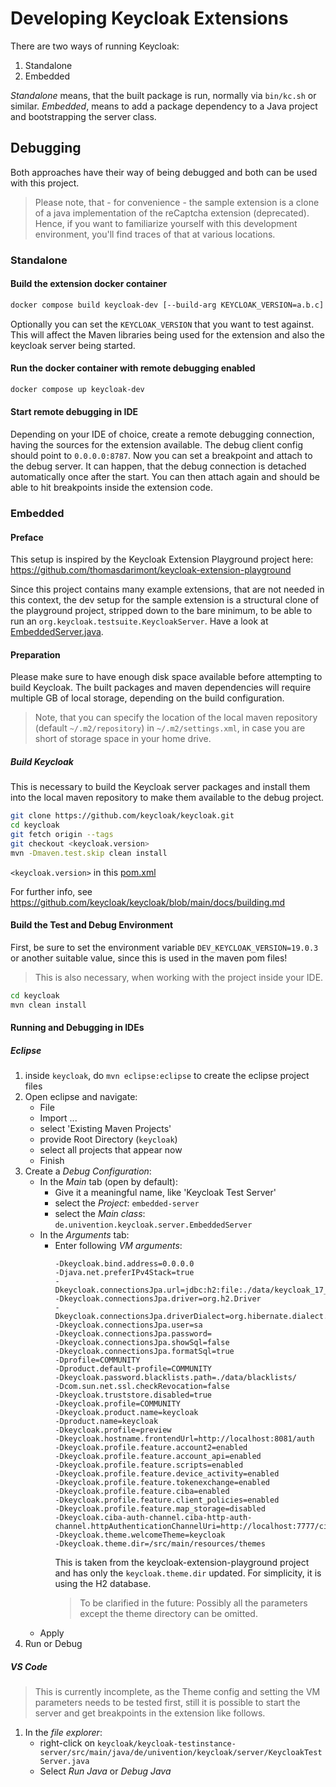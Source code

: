 # Developing Keycloak Extensions

There are two ways of running Keycloak:

1. Standalone
2. Embedded

*Standalone* means, that the built package is run, normally via `bin/kc.sh` or similar.
*Embedded*, means to add a package dependency to a Java project and bootstrapping the server class.

## Debugging

Both approaches have their way of being debugged and both can be used with this project.

> Please note, that - for convenience - the sample extension is a clone of a java implementation of the reCaptcha extension (deprecated). Hence, if you want to familiarize yourself with this development environment, you'll find traces of that at various locations.

### Standalone

#### Build the extension docker container

```sh
docker compose build keycloak-dev [--build-arg KEYCLOAK_VERSION=a.b.c]
```

Optionally you can set the `KEYCLOAK_VERSION` that you want to test against. This will affect the Maven libraries being used for the extension and also the keycloak server being started.

#### Run the docker container with remote debugging enabled

```sh
docker compose up keycloak-dev
```

#### Start remote debugging in IDE

Depending on your IDE of choice, create a remote debugging connection, having the sources for the extension available.
The debug client config should point to `0.0.0.0:8787`.
Now you can set a breakpoint and attach to the debug server.
It can happen, that the debug connection is detached automatically once after the start.
You can then attach again and should be able to hit breakpoints inside the extension code.

### Embedded

#### Preface

This setup is inspired by the Keycloak Extension Playground project here: https://github.com/thomasdarimont/keycloak-extension-playground

Since this project contains many example extensions, that are not needed in this context, the dev setup for the sample extension is a structural clone of the playground project, stripped down to the bare minimum, to be able to run an `org.keycloak.testsuite.KeycloakServer`. Have a look at [EmbeddedServer.java](keycloak/embedded-server/src/main/java/de/univention/keycloak/server/EmbeddedServer.java).

#### Preparation

Please make sure to have enough disk space available before attempting to build Keycloak. The built packages and maven dependencies will require multiple GB of local storage, depending on the build configuration.

> Note, that you can specify the location of the local maven repository (default `~/.m2/repository`) in `~/.m2/settings.xml`, in case you are short of storage space in your home drive.

##### Build Keycloak

This is necessary to build the Keycloak server packages and install them into the local maven repository to make them available to the debug project.

```sh
git clone https://github.com/keycloak/keycloak.git
cd keycloak
git fetch origin --tags
git checkout <keycloak.version>
mvn -Dmaven.test.skip clean install
```
`<keycloak.version>` in this [pom.xml](keycloak/pom.xml)

For further info, see https://github.com/keycloak/keycloak/blob/main/docs/building.md

#### Build the Test and Debug Environment

First, be sure to set the environment variable `DEV_KEYCLOAK_VERSION=19.0.3` or another suitable value, since this is used in the maven pom files!

> This is also necessary, when working with the project inside your IDE.

```sh
cd keycloak
mvn clean install
```

#### Running and Debugging in IDEs


##### Eclipse

1. inside `keycloak`, do `mvn eclipse:eclipse` to create the eclipse project files
2. Open eclipse and navigate:
    - File 
    - Import ...
    - select 'Existing Maven Projects'
    - provide Root Directory (`keycloak`)
    - select all projects that appear now
    - Finish
3. Create a *Debug Configuration*:
    - In the *Main* tab (open by default):
        - Give it a meaningful name, like 'Keycloak Test Server'
        - select the *Project*: `embedded-server`
        - select the *Main class*: `de.univention.keycloak.server.EmbeddedServer`
    - In the *Arguments* tab:
        - Enter following *VM arguments*:
            ```
            -Dkeycloak.bind.address=0.0.0.0
            -Djava.net.preferIPv4Stack=true
            -Dkeycloak.connectionsJpa.url=jdbc:h2:file:./data/keycloak_17_0_0_0000_master;DB_CLOSE_ON_EXIT=FALSE
            -Dkeycloak.connectionsJpa.driver=org.h2.Driver
            -Dkeycloak.connectionsJpa.driverDialect=org.hibernate.dialect.H2Dialect
            -Dkeycloak.connectionsJpa.user=sa
            -Dkeycloak.connectionsJpa.password=
            -Dkeycloak.connectionsJpa.showSql=false
            -Dkeycloak.connectionsJpa.formatSql=true
            -Dprofile=COMMUNITY
            -Dproduct.default-profile=COMMUNITY
            -Dkeycloak.password.blacklists.path=./data/blacklists/
            -Dcom.sun.net.ssl.checkRevocation=false
            -Dkeycloak.truststore.disabled=true
            -Dkeycloak.profile=COMMUNITY
            -Dkeycloak.product.name=keycloak
            -Dproduct.name=keycloak
            -Dkeycloak.profile=preview
            -Dkeycloak.hostname.frontendUrl=http://localhost:8081/auth
            -Dkeycloak.profile.feature.account2=enabled
            -Dkeycloak.profile.feature.account_api=enabled
            -Dkeycloak.profile.feature.scripts=enabled
            -Dkeycloak.profile.feature.device_activity=enabled
            -Dkeycloak.profile.feature.tokenexchange=enabled
            -Dkeycloak.profile.feature.ciba=enabled
            -Dkeycloak.profile.feature.client_policies=enabled
            -Dkeycloak.profile.feature.map_storage=disabled
            -Dkeycloak.ciba-auth-channel.ciba-http-auth-channel.httpAuthenticationChannelUri=http://localhost:7777/ciba/auth
            -Dkeycloak.theme.welcomeTheme=keycloak
            -Dkeycloak.theme.dir=/src/main/resources/themes
            ```
            This is taken from the keycloak-extension-playground project and has only the `keycloak.theme.dir` updated. For simplicity, it is using the H2 database.
            > To be clarified in the future: Possibly all the parameters except the theme directory can be omitted.
    - Apply
3. Run or Debug

##### VS Code

> This is currently incomplete, as the Theme config and setting the VM parameters needs to be tested first, still it is possible to start the server and get breakpoints in the extension like follows.

1. In the *file explorer*:
    - right-click on `keycloak/keycloak-testinstance-server/src/main/java/de/univention/keycloak/server/KeycloakTestServer.java`
    - Select *Run Java* or *Debug Java*
